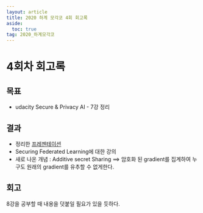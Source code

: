 ```yaml
---
layout: article
title: 2020 하계 모각코 4회 회고록
aside:
  toc: true
tag: 2020_하계모각코
---
```


# 4회차 회고록

## 목표

* udacity Secure & Privacy AI - 7강 정리

## 결과

* 정리한 [프레젠테이션](https://docs.google.com/presentation/d/176qYvGC6BqkRoNi4ulZThzcQXOcMc3Up28ru_OJ2LB4/edit?usp=sharing)
* Securing Federated Learning에 대한 강의
* 새로 나온 개념 : Additive secret Sharing ==> 암호화 된 gradient를 집계하여 누구도 원래의 gradient를 유추할 수 없게한다.

## 회고
8강을 공부할 때 내용을 덧붙일 필요가 있을 듯하다.
